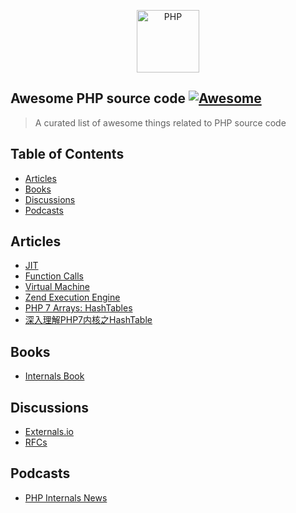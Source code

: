 <p align="center">
    <img title="PHP" height="100" src="https://raw.githubusercontent.com/nunomaduro/awesome-php-src/main/logo.png" />
</p>

## Awesome PHP source code [![Awesome](https://rawcdn.githack.com/sindresorhus/awesome/d7305f38d29fed78fa85652e3a63e154dd8e8829/media/badge.svg)](https://github.com/sindresorhus/awesome)

> A curated list of awesome things related to PHP source code

## Table of Contents

- [Articles](#articles)
- [Books](#books)
- [Discussions](#discussions)
- [Podcasts](#podcasts)

## Articles
* [JIT](https://thephp.website/en/issue/php-8-jit/)
* [Function Calls](http://blog.jpauli.tech/2015-01-22-on-php-funct/)
* [Virtual Machine](https://nikic.github.io/2017/04/14/PHP-7-Virtual-machine.html)
* [Zend Execution Engine](http://blog.jpauli.tech/2015-02-05-zend-vm-executor-html/)
* [PHP 7 Arrays: HashTables](http://blog.jpauli.tech/2016-04-08-hashtables-html/)
* [深入理解PHP7内核之HashTable](https://www.laruence.com/2020/02/25/3182.html)

## Books
* [Internals Book](http://www.phpinternalsbook.com/index.html)

## Discussions
* [Externals.io](https://externals.io)
* [RFCs](https://wiki.php.net/rfc)

## Podcasts
* [PHP Internals News](https://phpinternals.news)
